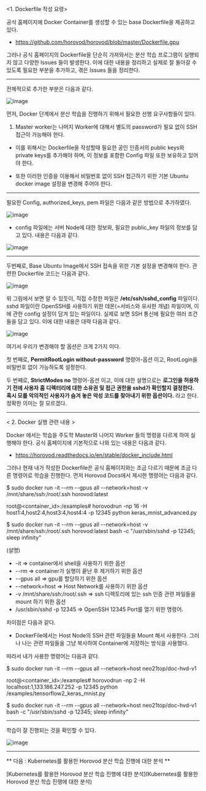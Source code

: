 <1.  Dockerfile 작성 요령>

공식 홈페이지에 Docker Container를 생성할 수 있는 base Dockerfile을 제공하고 있다.

- https://github.com/horovod/horovod/blob/master/Dockerfile.gpu

그러나 공식 홈페이지의 Dockerfile을 단순히 가져와서는 분산 학습 프로그램이 실행되지 않고 다양한 Issues 들이 발생한다. 이에 대한 내용을 정리하고 실제로 잘 돌아갈 수 있도록 필요한 부분을 추가하고, 겪은 Issues 들을 정리한다.

-------------------------------------------------------------------------------------------------

전체적으로 추가한 부분은 다음과 같다.

![image](https://user-images.githubusercontent.com/71695489/127618860-4082b56e-48e3-44f0-8a52-bb43f6c75b68.png)

먼저, Docker 단계에서 분산 학습을 진행하기 위해서 필요한 선행 요구사항들이 있다.

1. Master worker는 나머지 Worker에 대해서 별도의 password가 필요 없이 SSH 접근이 가능해야 한다.

  - 이를 위해서는 Dockerfile을 작성할때 필요한 공인 인증서의 public keys와 private keys를 추가해야 하며, 이 정보를 포함한 Config 파일 또한 보유하고 있어야 한다.

  - 또한 이러한 인증을 이용해서 비밀번호 없이 SSH 접근하기 위한 기본 Ubuntu docker image 설정을 변경해 주어야 한다.

-------------------------------------------------------------------------------------------------

필요한 Config, authorized_keys, pem 파일은 다음과 같은 방법으로 추가하였다.

![image](https://user-images.githubusercontent.com/71695489/127618895-a7442318-22b8-4120-861e-21b39d5bb54a.png)

- config 파일에는 서버 Node에 대한 정보와, 필요한 public_key 파일의 정보를 담고 있다. 내용은 다음과 같다.

![image](https://user-images.githubusercontent.com/71695489/127618905-e3179d34-0a28-48ba-b249-ad25c3ec77bb.png)

-------------------------------------------------------------------------------------------------

두번째로, Base Ubuntu Image에서 SSH 접속을 위한 기본 설정을 변경해야 한다. 관련한 Dockerfile 코드는 다음과 같다.

![image](https://user-images.githubusercontent.com/71695489/127618923-329dd280-fb77-47cf-abe5-9ee5990146e6.png)

위 그림에서 보면 알 수 있듯이, 직접 수정한 파일은 **/etc/ssh/sshd_config** 파일이다. sshd 파일이란 OpenSSH를 사용하기 위한 데몬(=서비스와 유사한 개념) 파일이며, 이에 관한 config 설정이 담겨 있는 파일이다. 실제로 보면 SSH 통신에 필요한 여러 조건들을 담고 있다. 이에 대한 내용은 대략 다음과 같다.

![image](https://user-images.githubusercontent.com/71695489/127618937-09e87b11-1626-472b-a10a-bddc35c448d3.png)

여기서 우리가 변경해야 할 옵션은 크게 2가지 이다.

첫 번째로, **PermitRootLogin without-password** 명령어-옵션 이고, RootLogin을 비밀번호 없이 가능하도록 설정한다.

두 번째로, **StrictModes no** 명령어-옵션 이고, 이에 대한 설명으로는 **로그인을 허용하기 전에 사용자 홈 디렉터리에 대한 소유권 및 접근 권한을 sshd가 확인할지 결정한다. 혹시 모를 악의적인 사용자가 숨겨 놓은 악성 코드를 찾아내기 위한 옵션이다.** 라고 한다. 정확한 의미는 잘 모르겠다.

-------------------------------------------------------------------------------------------------

< 2. Docker 실행 관련 내용 >

Docker 에서는 학습을 주도학 Master와 나머지 Worker 들의 명령을 다르게 하여 실행해야 한다. 공식 홈페이지에 기본적으로 나와 있는 내용은 다음과 같다.

- https://horovod.readthedocs.io/en/stable/docker_include.html

그러나 현재 내가 작성한 Dockerfile은 공식 홈페이지와는 조금 다르기 때문에 조금 다른 명령어로 학습을 진행한다. 먼저 Horovod Docs에서 제시한 명령어는 다음과 같다.

<Master>
$ sudo docker run -it --rm --gpus all --network=host -v /mnt/share/ssh:/root/.ssh horovod:latest

  root@<container_id>:/examples# horovodrun -np 16 -H host1:4,host2:4,host3:4,host4:4 -p 12345 python keras_mnist_advanced.py


<Worker>
$ sudo docker run -it --rm --gpus all --network=host -v /mnt/share/ssh:/root/.ssh horovod:latest bash -c "/usr/sbin/sshd -p 12345; sleep infinity"


(설명)
- -it => container에서 shell을 사용하기 위한 옵션
- --rm => container가 실행이 끝난 후 제거하기 위한 옵션
- --gpus all => gpu를 할당하기 위한 옵션
- --network=host => Host Network를 사용하기 위한 옵션
- -v /mnt/share/ssh:/root/.ssh => ssh 디렉토리에 있는 ssh 인증 관련 파일들을 mount 하기 위한 옵션
- /usr/sbin/sshd -p 12345 => OpenSSH 12345 Port를 열기 위한 명령어.

차이점은 다음과 같다.

- DockerFile에서는 Host Node의 SSH 관련 파일들을 Mount 해서 사용한다. 그러나 나는 관련 파일들을 그냥 복사하여 Container에 저장하는 방식을 사용했다.

따라서 내가 사용한 명령어는 다음과 같다.

<Master>
$ sudo docker run -it --rm --gpus all --network=host neo21top/doc-hvd-v1

root@<container_id>:/examples# horovodrun -np 2 -H localhost:1,133.186.247.252 -p 12345 python /examples/tensorflow2_keras_mnist.py


<Worker>
$ sudo docker run -it --rm --gpus all --network=host neo21top/doc-hvd-v1 bash -c "/usr/sbin/sshd -p 12345; sleep infinity"


-------------------------------------------------------------------------------------------------

학습이 잘 진행되는 것을 확인할 수 있다.

![image](https://user-images.githubusercontent.com/71695489/127618960-6424810d-6ca3-4e71-8e73-3c59bd528746.png)

-------------------------------------------------------------------------------------------------

** 다음 : Kubernetes를 활용한 Horovod 분산 학습 진행에 대한 분석 **

[Kubernetes를 활용한 Horovod 분산 학습 진행에 대한 분석](Kubernetes를 활용한 Horovod 분산 학습 진행에 대한 분석)
